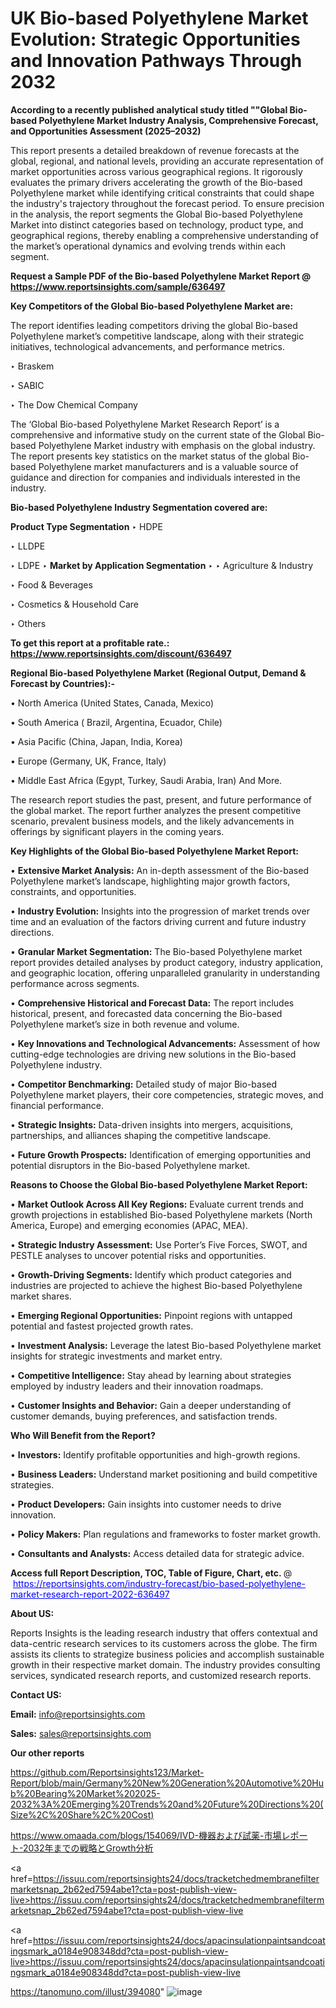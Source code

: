 # UK Bio-based Polyethylene Market Evolution: Strategic Opportunities and Innovation Pathways Through 2032

<strong>According to a recently published analytical study titled ""Global Bio-based Polyethylene Market Industry Analysis, Comprehensive Forecast, and Opportunities Assessment (2025–2032)</strong>

This report presents a detailed breakdown of revenue forecasts at the global, regional, and national levels, providing an accurate representation of market opportunities across various geographical regions. It rigorously evaluates the primary drivers accelerating the growth of the Bio-based Polyethylene market while identifying critical constraints that could shape the industry's trajectory throughout the forecast period. To ensure precision in the analysis, the report segments the Global Bio-based Polyethylene Market into distinct categories based on technology, product type, and geographical regions, thereby enabling a comprehensive understanding of the market’s operational dynamics and evolving trends within each segment.

<strong>Request a Sample PDF of the Bio-based Polyethylene Market Report </strong><strong>@<a href=https://www.reportsinsights.com/sample/636497 style=color:#0000ff;> https://www.reportsinsights.com/sample/636497</a></strong></font>

<strong>Key Competitors of the Global Bio-based Polyethylene Market are:</strong>

The report identifies leading competitors driving the global Bio-based Polyethylene market’s competitive landscape, along with their strategic initiatives, technological advancements, and performance metrics.

‣ Braskem

‣ SABIC

‣ The Dow Chemical Company

The ‘Global Bio-based Polyethylene Market Research Report’ is a comprehensive and informative study on the current state of the Global Bio-based Polyethylene Market industry with emphasis on the global industry. The report presents key statistics on the market status of the global Bio-based Polyethylene market manufacturers and is a valuable source of guidance and direction for companies and individuals interested in the industry.

<strong>Bio-based Polyethylene Industry Segmentation covered are:</strong>

<strong>Product Type Segmentation</strong>
‣
HDPE

‣ LLDPE

‣ LDPE
‣ 
<strong>Market by Application Segmentation</strong>
‣
‣  Agriculture & Industry

‣ Food & Beverages

‣ Cosmetics & Household Care

‣ Others

<strong>To get this report at a profitable rate.: <a href=https://www.reportsinsights.com/discount/636497 style=color:#0000ff;>https://www.reportsinsights.com/discount/636497</a></strong></font>

<strong>Regional Bio-based Polyethylene Market (Regional Output, Demand &amp; Forecast by Countries):-</strong>

• North America (United States, Canada, Mexico)

• South America ( Brazil, Argentina, Ecuador, Chile)

• Asia Pacific (China, Japan, India, Korea)

• Europe (Germany, UK, France, Italy)

• Middle East Africa (Egypt, Turkey, Saudi Arabia, Iran) And More.

The research report studies the past, present, and future performance of the global market. The report further analyzes the present competitive scenario, prevalent business models, and the likely advancements in offerings by significant players in the coming years.

<strong>Key Highlights of the Global Bio-based Polyethylene Market Report:</strong>

• <strong>Extensive Market Analysis:</strong> An in-depth assessment of the Bio-based Polyethylene market’s landscape, highlighting major growth factors, constraints, and opportunities.

• <strong>Industry Evolution:</strong> Insights into the progression of market trends over time and an evaluation of the factors driving current and future industry directions.

• <strong>Granular Market Segmentation:</strong> The Bio-based Polyethylene market report provides detailed analyses by product category, industry application, and geographic location, offering unparalleled granularity in understanding performance across segments.

• <strong>Comprehensive Historical and Forecast Data:</strong> The report includes historical, present, and forecasted data concerning the Bio-based Polyethylene market’s size in both revenue and volume.

• <strong>Key Innovations and Technological Advancements:</strong> Assessment of how cutting-edge technologies are driving new solutions in the Bio-based Polyethylene industry.

• <strong>Competitor Benchmarking:</strong> Detailed study of major Bio-based Polyethylene market players, their core competencies, strategic moves, and financial performance.

• <strong>Strategic Insights:</strong> Data-driven insights into mergers, acquisitions, partnerships, and alliances shaping the competitive landscape.

• <strong>Future Growth Prospects:</strong> Identification of emerging opportunities and potential disruptors in the Bio-based Polyethylene market.

<strong>Reasons to Choose the Global Bio-based Polyethylene Market Report:</strong>

• <strong>Market Outlook Across All Key Regions:</strong> Evaluate current trends and growth projections in established Bio-based Polyethylene markets (North America, Europe) and emerging economies (APAC, MEA).

• <strong>Strategic Industry Assessment:</strong> Use Porter’s Five Forces, SWOT, and PESTLE analyses to uncover potential risks and opportunities.

• <strong>Growth-Driving Segments:</strong> Identify which product categories and industries are projected to achieve the highest Bio-based Polyethylene market shares.

• <strong>Emerging Regional Opportunities:</strong> Pinpoint regions with untapped potential and fastest projected growth rates.

• <strong>Investment Analysis:</strong> Leverage the latest Bio-based Polyethylene market insights for strategic investments and market entry.

• <strong>Competitive Intelligence:</strong> Stay ahead by learning about strategies employed by industry leaders and their innovation roadmaps.

• <strong>Customer Insights and Behavior:</strong> Gain a deeper understanding of customer demands, buying preferences, and satisfaction trends.

<strong>Who Will Benefit from the Report?</strong>

• <strong>Investors:</strong> Identify profitable opportunities and high-growth regions.

• <strong>Business Leaders:</strong> Understand market positioning and build competitive strategies.

• <strong>Product Developers:</strong> Gain insights into customer needs to drive innovation.

• <strong>Policy Makers:</strong> Plan regulations and frameworks to foster market growth.

• <strong>Consultants and Analysts:</strong> Access detailed data for strategic advice.
</ul>
<strong>Access full Report Description, TOC, Table of Figure, Chart, etc. </strong>@  <a href=https://reportsinsights.com/industry-forecast/bio-based-polyethylene-market-research-report-2022-636497 style=color:#0000ff;>https://reportsinsights.com/industry-forecast/bio-based-polyethylene-market-research-report-2022-636497</a></font>

<strong><strong>About US</strong>:</strong>

Reports Insights is the leading research industry that offers contextual and data-centric research services to its customers across the globe. The firm assists its clients to strategize business policies and accomplish sustainable growth in their respective market domain. The industry provides consulting services, syndicated research reports, and customized research reports.

<strong>Contact US:</strong>

<p class=""""><b>Email:</b> <a href=mailto:info@reportsinsights.com>info@reportsinsights.com</a></p>
<p class=""""><b>Sales:</b> <a href=mailto:sales@reportsinsights.com>sales@reportsinsights.com</a></p>

<strong>Our other reports</strong>

<a href=https://github.com/Reportsinsights123/Market-Report/blob/main/Germany%20New%20Generation%20Automotive%20Hub%20Bearing%20Market%202025-2032%3A%20Emerging%20Trends%20and%20Future%20Directions%20(Size%2C%20Share%2C%20Cost)>https://github.com/Reportsinsights123/Market-Report/blob/main/Germany%20New%20Generation%20Automotive%20Hub%20Bearing%20Market%202025-2032%3A%20Emerging%20Trends%20and%20Future%20Directions%20(Size%2C%20Share%2C%20Cost)</a>

<a href=https://www.omaada.com/blogs/154069/IVD-機器および試薬-市場レポート-2032年までの戦略とGrowth分析>https://www.omaada.com/blogs/154069/IVD-機器および試薬-市場レポート-2032年までの戦略とGrowth分析</a>

<a href=https://issuu.com/reportsinsights24/docs/tracketchedmembranefiltermarketsnap_2b62ed7594abe1?cta=post-publish-view-live>https://issuu.com/reportsinsights24/docs/tracketchedmembranefiltermarketsnap_2b62ed7594abe1?cta=post-publish-view-live</a>

<a href=https://issuu.com/reportsinsights24/docs/apacinsulationpaintsandcoatingsmark_a0184e908348dd?cta=post-publish-view-live>https://issuu.com/reportsinsights24/docs/apacinsulationpaintsandcoatingsmark_a0184e908348dd?cta=post-publish-view-live</a>

<a href=https://tanomuno.com/illust/394080>https://tanomuno.com/illust/394080</a>"
![image](https://github.com/user-attachments/assets/3f50543d-3d3e-4d36-b50f-8d2863db5006)
